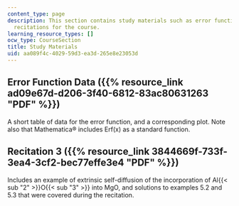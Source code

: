```yaml
---
content_type: page
description: This section contains study materials such as error function data and
  recitations for the course.
learning_resource_types: []
ocw_type: CourseSection
title: Study Materials
uid: aa089f4c-4029-59d3-ea3d-265e8e23053d
---
```


Error Function Data ({{% resource_link ad09e67d-d206-3f40-6812-83ac80631263 "PDF" %}})
---------------------------------------------------------------------

A short table of data for the error function, and a corresponding plot. Note also that Mathematica® includes Erf(x) as a standard function.

Recitation 3 ({{% resource_link 3844669f-733f-3ea4-3cf2-bec77effe3e4 "PDF" %}})
-----------------------------------------------------------

Includes an example of extrinsic self-diffusion of the incorporation of Al{{< sub "2" >}}O{{< sub "3" >}} into MgO, and solutions to examples 5.2 and 5.3 that were covered during the recitation.